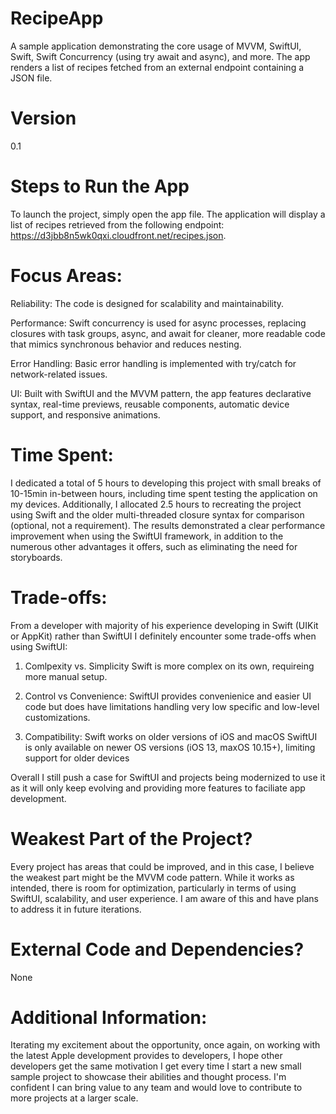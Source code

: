 # RecipeApp
A sample application demonstrating the core usage of MVVM, SwiftUI, Swift, Swift Concurrency (using try await and async), and more. The app renders a list of recipes fetched from an external endpoint containing a JSON file.

# Version
0.1

# Steps to Run the App
To launch the project, simply open the app file. The application will display a list of recipes retrieved from the following endpoint: https://d3jbb8n5wk0qxi.cloudfront.net/recipes.json.

# Focus Areas: 
Reliability: The code is designed for scalability and maintainability.

Performance: Swift concurrency is used for async processes, replacing closures with task groups, async, and await for cleaner, more readable code that mimics synchronous behavior and reduces nesting.

Error Handling: Basic error handling is implemented with try/catch for network-related issues.

UI: Built with SwiftUI and the MVVM pattern, the app features declarative syntax, real-time previews, reusable components, automatic device support, and responsive animations.

# Time Spent: 
I dedicated a total of 5 hours to developing this project with small breaks of 10-15min in-between hours, including time spent testing the application on my devices. Additionally, I allocated 2.5 hours to recreating the project using Swift and the older multi-threaded closure syntax for comparison (optional, not a requirement). The results demonstrated a clear performance improvement when using the SwiftUI framework, in addition to the numerous other advantages it offers, such as eliminating the need for storyboards.

# Trade-offs:
From a developer with majority of his experience developing in Swift (UIKit or AppKit) rather than SwiftUI I definitely encounter some trade-offs when using SwiftUI:

1. Comlpexity vs. Simplicity
Swift is more complex on its own, requireing more manual setup.

2. Control vs Convenience:
SwiftUI provides convenienice and easier UI code but does have limitations handling very low specific and low-level customizations.

3. Compatibility:
Swift works on older versions of iOS and macOS
SwiftUI is only available on newer OS versions (iOS 13, maxOS 10.15+), limiting support for older devices

Overall I still push a case for SwiftUI and projects being modernized to use it as it will only keep evolving and providing more features to faciliate app development.

# Weakest Part of the Project?
Every project has areas that could be improved, and in this case, I believe the weakest part might be the MVVM code pattern. While it works as intended, there is room for optimization, particularly in terms of using SwiftUI, scalability, and user experience. I am aware of this and have plans to address it in future iterations.

# External Code and Dependencies?
None

# Additional Information:
Iterating my excitement about the opportunity, once again, on working with the latest Apple development provides to developers, I hope other developers get the same motivation I get every time I start a new small sample project to showcase their abilities and thought process. I'm confident I can bring value to any team and would love to contribute to more projects at a larger scale.


